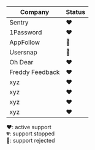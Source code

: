Company | Status
------------ | -------------
Sentry | ❤️
1Password | ❤️
AppFollow | 🛑
Usersnap | 🛑
Oh Dear | ❤️
Freddy Feedback | ❤️
xyz | ❤️
xyz | ❤️
xyz | ❤️
xyz | ❤️

❤️: active support  
💔: support stopped  
🛑: support rejected  
